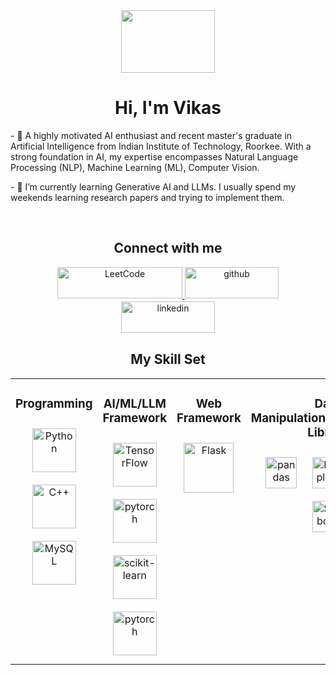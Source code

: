 <!DOCTYPE html>
<html>
<head>

</head>
<body>
<div align="center">
  <img src="https://encrypted-tbn0.gstatic.com/images?q=tbn:ANd9GcSKEqWHa3dEBugO64qyRWy-1mn7k8xM--Fbpw&usqp=CAU" align="center" height="100" width="150" />
</div>  

<h1 align="center" class="times-new-roman">Hi, I'm Vikas</h1>

<p align="left" class="times-new-roman">
- 🔭 A highly motivated AI enthusiast and recent master's graduate in Artificial Intelligence from Indian Institute of Technology, Roorkee. With a strong foundation in AI, my expertise encompasses Natural Language Processing (NLP), Machine Learning (ML), Computer Vision.
</p>

<p align="left" class="times-new-roman">
- 🌱 I’m currently learning Generative AI and LLMs. I usually spend my weekends learning research papers and trying to implement them.
</p>

<br>

<h2 align="center" class="times-new-roman">Connect with me</h2>
<div align="center">
  <a href="https://leetcode.com/MithaNimbu/" target="_blank">
    <img src="https://upload.wikimedia.org/wikipedia/commons/0/0a/LeetCode_Logo_black_with_text.svg" alt="LeetCode" style="margin-bottom: 5px;" width="200" height="50" />
  </a>  
  <a href="https://github.com/sammee30" target="_blank">
    <img src="https://img.shields.io/badge/github-%2324292e.svg?&style=for-the-badge&logo=github&logoColor=white" alt="github" style="margin-bottom: 1px;" width="150" height="50" />
  </a>
  <a href="https://linkedin.com/in/imvikasss" target="_blank">
    <img src="https://img.shields.io/badge/linkedin-%231E77B5.svg?&style=for-the-badge&logo=linkedin&logoColor=white" alt="linkedin" style="margin-bottom: 1px;" width="150" height="50" />
  </a>  
</div>

<h2 align="center" class="times-new-roman">My Skill Set</h2>
<table><tr><td valign="top" width="25%">

<h3 align="center" class="times-new-roman">Programming</h3>
<div align="center">  
<a href="https://www.python.org/" target="_blank"><img style="margin: 10px" src="https://profilinator.rishav.dev/skills-assets/python-original.svg" alt="Python" height="70" /></a>  
<a href="https://www.cplusplus.com/" target="_blank"><img style="margin: 10px" src="https://profilinator.rishav.dev/skills-assets/cplusplus-original.svg" alt="C++" height="70" /></a>  
<a href="https://www.mysql.com/" target="_blank"><img style="margin: 10px" src="https://profilinator.rishav.dev/skills-assets/mysql-original-wordmark.svg" alt="MySQL" height="70" /></a>  
</div>

</td><td valign="top" width="25%">

<h3 align="center" class="times-new-roman">AI/ML/LLM Framework</h3>
<div align="center">  
<a href="https://www.tensorflow.org/" target="_blank"><img style="margin: 10px" src="https://upload.wikimedia.org/wikipedia/commons/thumb/2/2d/Tensorflow_logo.svg/1915px-Tensorflow_logo.svg.png" alt="TensorFlow" height="70" /></a>  
<a href="https://pytorch.org/" target="_blank"><img style="margin: 10px" src="https://pytorch.org/assets/images/pytorch-logo.png" alt="pytorch" height="70" /></a>  
<a href="https://scikit-learn.org/" target="_blank"><img style="margin: 10px" src="https://upload.wikimedia.org/wikipedia/commons/thumb/0/05/Scikit_learn_logo_small.svg/1200px-Scikit_learn_logo_small.svg.png" alt="scikit-learn" height="70" /></a>  
<a href="https://www.langchain.com/" target="_blank"><img style="margin: 10px" src="https://cdn.analyticsvidhya.com/wp-content/uploads/2023/07/langchain3.png" alt="pytorch" height="70" /></a>  
</div>

</td><td valign="top" width="25%">

<h3 align="center" class="times-new-roman">Web Framework</h3>
<div align="center">  
<a href="https://flask.palletsprojects.com/" target="_blank"><img style="margin: 10px" src="https://miro.medium.com/v2/resize:fit:438/1*0G5zu7CnXdMT9pGbYUTQLQ.png" alt="Flask" height="80" /></a>   
</div>
</td><td valign="top" width="25%">

<h3 align="center" class="times-new-roman">Data Manipulation/Visualization Library</h3>
<div align="center">  
<a href="https://pandas.pydata.org/" target="_blank"><img style="margin: 10px" src="https://seeklogo.com/images/P/pandas-logo-776F6D45BB-seeklogo.com.png" alt="pandas" height="50" /></a>   
<a href="https://matplotlib.org/" target="_blank"><img style="margin: 10px" src="https://matplotlib.org/stable/_images/sphx_glr_logos2_003.png" alt="Matplotlib" height="50" /></a>   
<a href="https://numpy.org/" target="_blank"><img style="margin: 10px" src="https://numpy.org/images/numpy-image.jpg" alt="NumPy" height="50" /></a>   
<a href="https://seaborn.pydata.org/" target="_blank"><img style="margin: 10px" src="https://miro.medium.com/v2/resize:fit:819/1*5VKgpRUCInBKmWBXFvSvvA.png" alt="Seaborn" height="50" /></a>   
</div>
</td></tr></table>  
</body>
</html>
